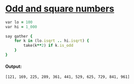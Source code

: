 [1]: https://rosettacode.org/wiki/Odd_and_square_numbers

# [Odd and square numbers][1]

```ruby
var lo = 100
var hi = 1_000
 
say gather {
    for k in (lo.isqrt .. hi.isqrt) {
        take(k**2) if k.is_odd
    }
}
```

#### Output:
```
[121, 169, 225, 289, 361, 441, 529, 625, 729, 841, 961]
```
